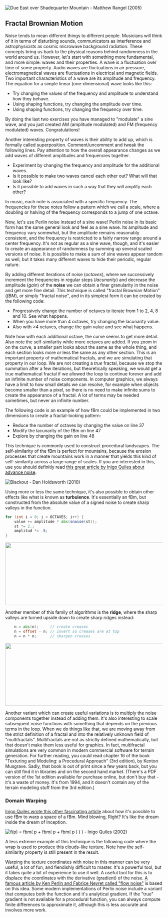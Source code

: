 ![Due East over Shadequarter Mountain - Matthew Rangel (2005) ](rangel.jpg)

## Fractal Brownian Motion

Noise tends to mean different things to different people. Musicians will think of it in terms of disturbing sounds, communicators as interference and astrophysicists as cosmic microwave background radiation. These concepts bring us back to the physical reasons behind randomness in the world around us. However, let's start with something more fundamental, and more simple: waves and their properties. A wave is a fluctuation over time of some property. Audio waves are fluctuations in air pressure, electromagnetical waves are fluctuations in electrical and magnetic fields. Two important characteristics of a wave are its amplitude and frequency. The equation for a simple linear (one-dimensional) wave looks like this:

<div class="simpleFunction" data="
float amplitude = 1.;
float frequency = 1.;
y = amplitude * sin(x * frequency);
"></div>

* Try changing the values of the frequency and amplitude to understand how they behave.
* Using shaping functions, try changing the amplitude over time.
* Using shaping functions, try changing the frequency over time.

By doing the last two exercises you have managed to "modulate" a sine wave, and you just created AM (amplitude modulated) and FM (frequency modulated) waves. Congratulations!

Another interesting property of waves is their ability to add up, which is formally called superposition. Comment/uncomment and tweak the following lines. Pay attention to how the overall appearance changes as we add waves of different amplitudes and frequencies together.

<div class="simpleFunction" data="
float amplitude = 1.;
float frequency = 1.;
y = sin(x * frequency);
float t = 0.01*(-u_time*130.0);
y += sin(x*frequency*2.1 + t)*4.5;
y += sin(x*frequency*1.72 + t*1.121)*4.0;
y += sin(x*frequency*2.221 + t*0.437)*5.0;
y += sin(x*frequency*3.1122+ t*4.269)*2.5;
y *= amplitude*0.06;
"></div>

* Experiment by changing the frequency and amplitude for the additional waves.
* Is it possible to make two waves cancel each other out? What will that look like?
* Is it possible to add waves in such a way that they will amplify each other?

In music, each note is associated with a specific frequency. The frequencies for these notes follow a pattern which we call a scale, where a doubling or halving of the frequency corresponds to a jump of one octave.

Now, let's use Perlin noise instead of a sine wave! Perlin noise in its basic form has the same general look and feel as a sine wave. Its amplitude and frequency vary somewhat, but the amplitude remains reasonably consistent, and the frequency is restricted to a fairly narrow range around a center frequency. It's not as regular as a sine wave, though, and it's easier to create an appearance of randomness by summing up several scaled versions of noise. It is possible to make a sum of sine waves appear random as well, but it takes many different waves to hide their periodic, regular nature.

By adding different iterations of noise (*octaves*), where we successively increment the frequencies in regular steps (*lacunarity*) and decrease the amplitude (*gain*) of the **noise** we can obtain a finer granularity in the noise and get more fine detail. This technique is called "fractal Brownian Motion" (*fBM*), or simply "fractal noise", and in its simplest form it can be created by the following code:

<div class="simpleFunction" data="// Properties
const int octaves = 1;
float lacunarity = 2.0;
float gain = 0.5;
//
// Initial values
float amplitude = 0.5;
float frequency = 1.;
//
// Loop of octaves
for (int i = 0; i < octaves; i++) {
&#9;y += amplitude * noise(frequency*x);
&#9;frequency *= lacunarity;
&#9;amplitude *= gain;
}"></div>

* Progressively change the number of octaves to iterate from 1 to 2, 4, 8 and 10. See what happens.
* When you have more than 4 octaves, try changing the lacunarity value.
* Also with >4 octaves, change the gain value and see what happens.

Note how with each additional octave, the curve seems to get more detail. Also note the self-similarity while more octaves are added. If you zoom in on the curve, a smaller part looks about the same as the whole thing, and each section looks more or less the same as any other section. This is an important property of mathematical fractals, and we are simulating that property in our loop. We are not creating a *true* fractal, because we stop the summation after a few iterations, but theoretically speaking, we would get a true mathematical fractal if we allowed the loop to continue forever and add an infinite number of noise components. In computer graphics, we always have a limit to how small details we can resolve, for example when objects become smaller than a pixel, so there is no need to make infinite sums to create the appearance of a fractal. A lot of terms may be needed sometimes, but never an infinite number.

The following code is an example of how fBm could be implemented in two dimensions to create a fractal-looking pattern:

<div class='codeAndCanvas' data='2d-fbm.frag'></div>

* Reduce the number of octaves by changing the value on line 37
* Modify the lacunarity of the fBm on line 47
* Explore by changing the gain on line 48

This technique is commonly used to construct procedural landscapes. The self-similarity of the fBm is perfect for mountains, because the erosion processes that create mountains work in a manner that yields this kind of self-similarity across a large range of scales. If you are interested in this, use you should definitly read [this great article by Inigo Quiles about advance noise](http://www.iquilezles.org/www/articles/morenoise/morenoise.htm).

![Blackout - Dan Holdsworth (2010)](holdsworth.jpg)

Using more or less the same technique, it's also possible to obtain other effects like what is known as **turbulence**. It's essentially an fBm, but constructed from the absolute value of a signed noise to create sharp valleys in the function.

```glsl
for (int i = 0; i < OCTAVES; i++) {
    value += amplitude * abs(snoise(st));
    st *= 2.;
    amplitud *= .5;
}
```

<a href="../edit.php#13/turbulence.frag"><img src="turbulence-long.png"  width="520px" height="200px"></img></a>

Another member of this family of algorithms is the **ridge**, where the sharp valleys are turned upside down to create sharp ridges instead:

```glsl
    n = abs(n);     // create creases
    n = offset - n; // invert so creases are at top
    n = n * n;      // sharpen creases
```

<a href="../edit.php#13/ridge.frag"><img src="ridge-long.png"  width="520px" height="200px"></img></a>

Another variant which can create useful variations is to multiply the noise components together instead of adding them. It's also interesting to scale subsequent noise functions with something that depends on the previous terms in the loop. When we do things like that, we are moving away from the strict definition of a fractal and into the relatively unknown field of "multifractals". Multifractals are not as strictly defined mathematically, but that doesn't make them less useful for graphics. In fact, multifractal simulations are very common in modern commercial software for terrain generation. For further reading, you could read chapter 16 of the book "Texturing and Modeling: a Procedural Approach" (3rd edition), by Kenton Musgrave. Sadly, that book is out of print since a few years back, but you can still find it in libraries and on the second hand market. (There's a PDF version of the 1st edition available for purchase online, but don't buy that - it's a waste of money. It's from 1994, and it doesn't contain any of the terrain modeling stuff from the 3rd edition.)

### Domain Warping

[Inigo Quiles wrote this other fascinating article](http://www.iquilezles.org/www/articles/warp/warp.htm) about how it's possible to use fBm to warp a space of a fBm. Mind blowing, Right? It's like the dream inside the dream of Inception.

![ f(p) = fbm( p + fbm( p + fbm( p ) ) ) - Inigo Quiles (2002)](quiles.jpg)

A less extreme example of this technique is the following code where the wrap is used to produce this clouds-like texture. Note how the self-similarity property is still present in the result.

<div class='codeAndCanvas' data='clouds.frag'></div>

Warping the texture coordinates with noise in this manner can be very useful, a lot of fun, and fiendishly difficult to master. It's a powerful tool, but it takes quite a bit of experience to use it well. A useful tool for this is to displace the coordinates with the derivative (gradient) of the noise. [A famous article by Ken Perlin and Fabrice Neyret called "flow noise"](http://evasion.imag.fr/Publications/2001/PN01/) is based on this idea. Some modern implementations of Perlin noise include a variant that computes both the function and it's analytical gradient. If the "true" gradient is not available for a procedural function, you can always compute finite differences to approximate it, although this is less accurate and involves more work.
